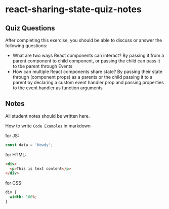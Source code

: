 # react-sharing-state-quiz-notes

## Quiz Questions

After completing this exercise, you should be able to discuss or answer the following questions:

- What are two ways React components can interact?
  By passing it from a parent component to child component, or passing the child can pass it to tbe parent through Events
- How can multiple React components share state?
  By passing their state through (component props) as a parents or the child passing it to a parent by declaring a custom event handler prop and passing properties to the event handler as function arguments

## Notes

All student notes should be written here.

How to write `Code Examples` in markdown

for JS:

```js
const data = 'Howdy';
```

for HTML:

```html
<div>
  <p>This is text content</p>
</div>
```

for CSS:

```css
div {
  width: 100%;
}
```
